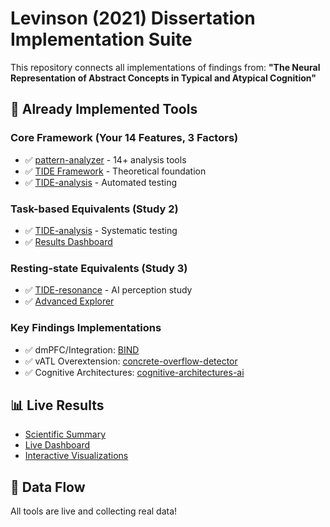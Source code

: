 # Levinson (2021) Dissertation Implementation Suite

This repository connects all implementations of findings from:
**"The Neural Representation of Abstract Concepts in Typical and Atypical Cognition"**

## 🧠 Already Implemented Tools

### Core Framework (Your 14 Features, 3 Factors)
- ✅ [pattern-analyzer](https://github.com/HillaryDanan/pattern-analyzer) - 14+ analysis tools
- ✅ [TIDE Framework](https://github.com/HillaryDanan/TIDE) - Theoretical foundation
- ✅ [TIDE-analysis](https://github.com/HillaryDanan/TIDE-analysis) - Automated testing

### Task-based Equivalents (Study 2)
- ✅ [TIDE-analysis](https://hillarydanan.github.io/TIDE-resonance/tide-analysis-results/LIVE_RESULTS.html) - Systematic testing
- ✅ [Results Dashboard](https://hillarydanan.github.io/TIDE-resonance/tide-results.html)

### Resting-state Equivalents (Study 3)
- ✅ [TIDE-resonance](https://hillarydanan.github.io/TIDE-resonance/collect_enhanced.html) - AI perception study
- ✅ [Advanced Explorer](https://hillarydanan.github.io/TIDE-resonance/advanced_explorer.html)

### Key Findings Implementations
- ✅ dmPFC/Integration: [BIND](https://github.com/HillaryDanan/BIND)
- ✅ vATL Overextension: [concrete-overflow-detector](https://github.com/HillaryDanan/concrete-overflow-detector)
- ✅ Cognitive Architectures: [cognitive-architectures-ai](https://github.com/HillaryDanan/cognitive-architectures-ai)

## 📊 Live Results
- [Scientific Summary](https://hillarydanan.github.io/TIDE-resonance/tide-analysis-results/SCIENTIFIC_SUMMARY.html)
- [Live Dashboard](https://hillarydanan.github.io/TIDE-resonance/tide-results.html)
- [Interactive Visualizations](https://hillarydanan.github.io/TIDE-resonance/interactive_resonance.html)

## 🚀 Data Flow
All tools are live and collecting real data!
